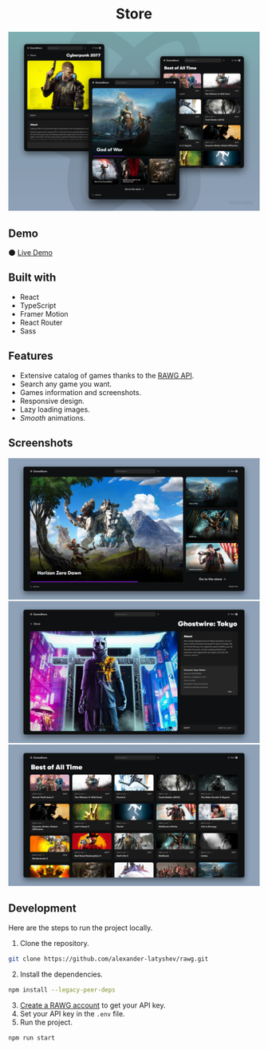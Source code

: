 <h1 align="center">Store</h1>

![](/assets/presentation.png)

## Demo

🌑 [Live Demo](https://nekusu.github.io/shopping-cart/)

## Built with

- React
- TypeScript
- Framer Motion
- React Router
- Sass

## Features

- Extensive catalog of games thanks to the [RAWG API](https://rawg.io/apidocs).
- Search any game you want.
- Games information and screenshots.
- Responsive design.
- Lazy loading images.
- _Smooth_ animations.

## Screenshots

![](/assets/screenshot-0.png)
![](/assets/screenshot-1.png)
![](/assets/screenshot-2.png)

## Development

Here are the steps to run the project locally.

1. Clone the repository.

```sh
git clone https://github.com/alexander-latyshev/rawg.git
```

2. Install the dependencies.

```sh
npm install --legacy-peer-deps
```

3. [Create a RAWG account](https://rawg.io/apidocs) to get your API key.
4. Set your API key in the `.env` file.
5. Run the project.

```sh
npm run start
```
